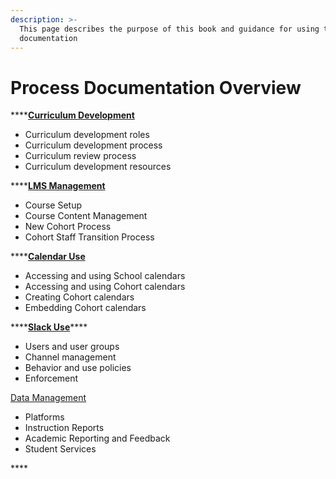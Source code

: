 ```yaml
---
description: >-
  This page describes the purpose of this book and guidance for using this
  documentation
---
```


# Process Documentation Overview

\*\*\*\*[**Curriculum Development**](curriculum-development/curriculum-development-process-overview/)

* Curriculum development roles
* Curriculum development process
* Curriculum review process
* Curriculum development resources

\*\*\*\*[**LMS Management**](learning-management-systems-lms/learning-management-systems-lms-overview.md)

* Course Setup
* Course Content Management
* New Cohort Process
* Cohort Staff Transition Process

\*\*\*\*[**Calendar Use**](calendar-use/calendar-use-overview.md)

* Accessing and using School calendars
* Accessing and using Cohort calendars
* Creating Cohort calendars
* Embedding Cohort calendars

\*\*\*\*[**Slack Use**](slack-use/slack-use-overview.md)\*\*\*\*

* Users and user groups
* Channel management
* Behavior and use policies
* Enforcement

[Data Management](data-management/data-management-overview.md)

* Platforms
* Instruction Reports
* Academic Reporting and Feedback
* Student Services

\*\*\*\*


